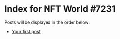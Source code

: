 # Index for NFT World #7231
Posts will be displayed in the order below:

- [Your first post](./001-first.md)

